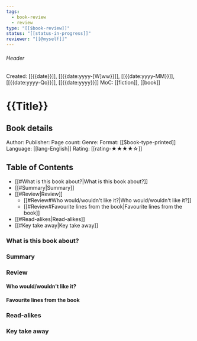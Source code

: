 ```yaml
---
tags:
  - book-review
  - review
type: "[[$book-review]]"
status: "[[status-in-progress]]"
reviewer: "[[@myself]]"
---
```

###### Header
Created: [[{{date}}]], [[{{date:yyyy-[W]ww}}]], [[{{date:yyyy-MM}}]], [[{{date:yyyy-Qo}}]], [[{{date:yyyy}}]]
MoC: [[fiction]], [[book]]
# {{Title}}

## Book details

Author: 
Publisher: 
Page count: 
Genre: 
Format: [[$book-type-printed]]
Language: [[lang-English]]
Rating: [[rating-★★★★☆]]

## Table of Contents

- [[#What is this book about?|What is this book about?]]
- [[#Summary|Summary]]
- [[#Review|Review]]
	- [[#Review#Who would/wouldn't like it?|Who would/wouldn't like it?]]
	- [[#Review#Favourite lines from the book|Favourite lines from the book]]
- [[#Read-alikes|Read-alikes]]
- [[#Key take away|Key take away]]

### What is this book about?



### Summary



### Review


#### Who would/wouldn't like it?


#### Favourite lines from the book


### Read-alikes



### Key take away
